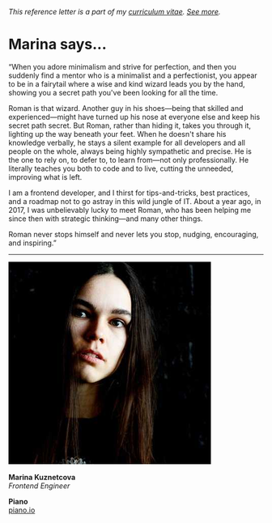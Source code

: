 _This reference letter is a part of my [curriculum vitae](/cv.html).
[See&nbsp;more](./)._

# Marina says...

<p class="quote">&#8220;When you adore minimalism and strive for
perfection, and then you suddenly find a mentor who is a minimalist
and a perfectionist, you appear to be in a fairytail where a wise
and kind wizard leads you by the hand, showing you a secret path
you've been looking for all the time.</p>

Roman is that wizard. Another guy in his shoes&mdash;being that
skilled and experienced&mdash;might have turned up his nose at
everyone else and keep his secret path secret. But Roman, rather
than hiding it, takes you through it, lighting up the way beneath
your feet. When he doesn't share his knowledge verbally, he stays
a silent example for all developers and all people on the whole,
always being highly sympathetic and precise. He is the one to rely
on, to defer to, to learn from&mdash;not only professionally. He
literally teaches you both to code and to live, cutting the unneeded,
improving what is left.

I am a frontend developer, and I thirst for tips-and-tricks, best
practices, and a roadmap not to go astray in this wild jungle of
IT. About a year ago, in 2017, I was unbelievably lucky to meet
Roman, who has been helping me since then with strategic
thinking&mdash;and many other things.

Roman never stops himself and never lets you stop, nudging,
encouraging, and inspiring.&#8221;

---

<img src="mk.jpeg" class="avatar">

**Marina Kuznetcova**<br>
_Frontend Engineer_<br>

**Piano**<br>
[piano.io](https://www.piano.io/)<br>
